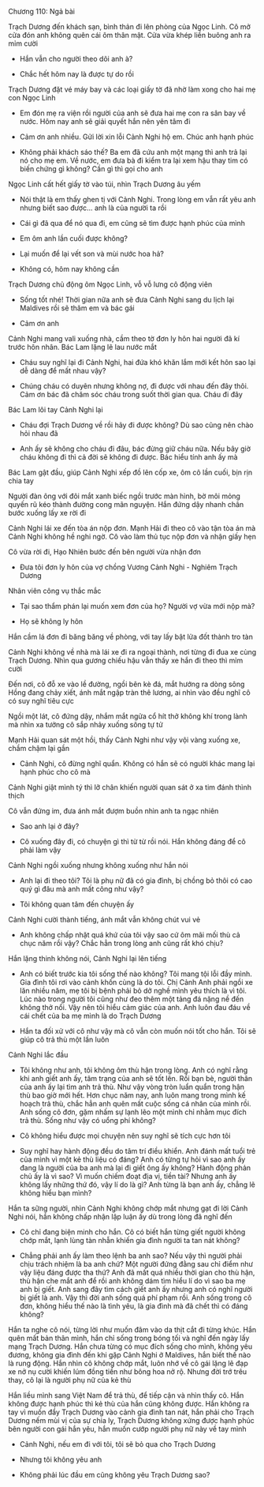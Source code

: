 




Chương 110: Ngả bài

Trạch Dương đến khách sạn, bình thản đi lên phòng của Ngọc Linh. Cô mở cửa đón anh không quên cái ôm thân mật. Cửa vừa khép liền buông anh ra mỉm cười

- Hắn vẫn cho người theo dõi anh à?

- Chắc hết hôm nay là được tự do rồi

Trạch Dương đặt vé máy bay và các loại giấy tờ đã nhờ làm xong cho hai mẹ con Ngọc Linh

- Em đón mẹ ra viện rồi người của anh sẽ đưa hai mẹ con ra sân bay về nước. Hôm nay anh sẽ giải quyết hắn nên yên tâm đi

- Cảm ơn anh nhiều. Gửi lời xin lỗi Cảnh Nghi hộ em. Chúc anh hạnh phúc

- Không phải khách sáo thế? Ba em đã cứu anh một mạng thì anh trả lại nó cho mẹ em. Về nước, em đưa bà đi kiểm tra lại xem hậu thay tim có biến chứng gì không? Cần gì thì gọi cho anh

Ngọc Linh cất hết giấy tờ vào túi, nhìn Trạch Dương âu yếm

- Nói thật là em thấy ghen tị với Cảnh Nghi. Trong lòng em vẫn rất yêu anh nhưng biết sao được... anh là của người ta rồi

- Cái gì đã qua để nó qua đi, em cũng sẽ tìm được hạnh phúc của mình

- Em ôm anh lần cuối được không?

- Lại muốn để lại vết son và mùi nước hoa hả?

- Không có, hôm nay không cần

Trạch Dương chủ động ôm Ngọc Linh, vỗ vỗ lưng cô động viên

- Sống tốt nhé! Thời gian nữa anh sẽ đưa Cảnh Nghi sang du lịch lại Maldives rồi sẽ thăm em và bác gái

- Cảm ơn anh



Cảnh Nghi mang vali xuống nhà, cầm theo tờ đơn ly hôn hai người đã kí trước hôn nhân. Bác Lam lặng lẽ lau nước mắt

- Cháu suy nghĩ lại đi Cảnh Nghi, hai đứa khó khăn lắm mới kết hôn sao lại dễ dàng để mất nhau vậy?

- Chúng cháu có duyên nhưng không nợ, đi được với nhau đến đây thôi. Cảm ơn bác đã chăm sóc cháu trong suốt thời gian qua. Cháu đi đây

Bác Lam lôi tay Cảnh Nghi lại

- Cháu đợi Trạch Dương về rồi hãy đi được không? Dù sao cũng nên chào hỏi nhau đã

- Anh ấy sẽ không cho cháu đi đâu, bác đừng giữ cháu nữa. Nếu bây giờ cháu không đi thì cả đời sẽ không đi được. Bác hiểu tính anh ấy mà

Bác Lam gật đầu, giúp Cảnh Nghi xếp đồ lên cốp xe, ôm cô lần cuối, bịn rịn chia tay

Người đàn ông với đôi mắt xanh biếc ngồi trước màn hình, bờ môi mỏng quyến rũ kéo thành đường cong mãn nguyện. Hắn đứng dậy nhanh chân bước xuống lấy xe rời đi

Cảnh Nghi lái xe đến tòa án nộp đơn. Mạnh Hải đi theo cô vào tận tòa án mà Cảnh Nghi không hề nghi ngờ. Cô vào làm thủ tục nộp đơn và nhận giấy hẹn

Cô vừa rời đi, Hạo Nhiên bước đến bên người vừa nhận đơn

- Đưa tôi đơn ly hôn của vợ chồng Vương Cảnh Nghi - Nghiêm Trạch Dương

Nhân viên công vụ thắc mắc

- Tại sao thẩm phán lại muốn xem đơn của họ? Người vợ vừa mới nộp mà?

- Họ sẽ không ly hôn

Hắn cầm lá đơn đi băng băng về phòng, với tay lấy bật lửa đốt thành tro tàn

Cảnh Nghi không về nhà mà lái xe đi ra ngoại thành, nơi từng đi đua xe cùng Trạch Dương. Nhìn qua gương chiếu hậu vẫn thấy xe hắn đi theo thì mỉm cười

Đến nơi, cô đỗ xe vào lề đường, ngồi bên kè đá, mắt hướng ra dòng sông Hồng đang chảy xiết, ánh mắt ngập tràn thê lương, ai nhìn vào đều nghĩ cô có suy nghĩ tiêu cực

Ngồi một lát, cô đứng dậy, nhắm mắt ngửa cổ hít thở không khí trong lành mà nhìn xa tưởng cô sắp nhảy xuống sông tự tử

Mạnh Hải quan sát một hồi, thấy Cảnh Nghi như vậy vội vàng xuống xe, chầm chậm lại gần

- Cảnh Nghi, cô đừng nghĩ quẩn. Không có hắn sẽ có người khác mang lại hạnh phúc cho cô mà

Cảnh Nghi giật mình tý thì lỡ chân khiến người quan sát ở xa tim đánh thình thịch

Cô vẫn đứng im, đưa ánh mắt đượm buồn nhìn anh ta ngạc nhiên

- Sao anh lại ở đây?

- Cô xuống đây đi, có chuyện gì thì từ từ rồi nói. Hắn không đáng để cô phải làm vậy

Cảnh Nghi ngồi xuống nhưng không xuống như hắn nói

- Anh lại đi theo tôi? Tôi là phụ nữ đã có gia đình, bị chồng bỏ thôi có cao quý gì đâu mà anh mất công như vậy?

- Tôi không quan tâm đến chuyện ấy

Cảnh Nghi cười thành tiếng, ánh mắt vẫn không chút vui vẻ

- Anh không chấp nhặt quá khứ của tôi vậy sao cứ ôm mãi mối thù cả chục năm rồi vậy? Chắc hẳn trong lòng anh cũng rất khó chịu?

Hắn lặng thinh không nói, Cảnh Nghi lại lên tiếng

- Anh có biết trước kia tôi sống thế nào không? Tôi mang tội lỗi đầy mình. Gia đình tôi rơi vào cảnh khốn cùng là do tôi. Chị Cảnh Anh phải ngồi xe lăn nhiều năm, mẹ tôi bị bệnh phải bỏ dở nghề mình yêu thích là vì tôi. Lúc nào trong người tôi cũng như đeo thêm một tảng đá nặng nề đến không thở nổi. Vậy nên tôi hiểu cảm giác của anh. Anh luôn đau đáu về cái chết của ba mẹ mình là do Trạch Dương

- Hắn ta đối xử với cô như vậy mà cô vẫn còn muốn nói tốt cho hắn. Tôi sẽ giúp cô trả thù một lần luôn

Cảnh Nghi lắc đầu

- Tôi không như anh, tôi không ôm thù hận trong lòng. Anh có nghĩ rằng khi anh giết anh ấy, tâm trạng của anh sẽ tốt lên. Rồi bạn bè, người thân của anh ấy lại tìm anh trả thù. Như vậy vòng tròn luẩn quẩn trong hận thù bao giờ mới hết. Hơn chục năm nay, anh luôn mang trong mình kế hoạch trả thù, chắc hẳn anh quên mất cuộc sống cá nhân của mình rồi. Anh sống cô đơn, gặm nhấm sự lạnh lẽo một mình chỉ nhằm mục đích trả thù. Sống như vậy có uổng phí không?

- Cô không hiểu được mọi chuyện nên suy nghĩ sẽ tích cực hơn tôi

- Suy nghĩ hay hành động đều do tâm trí điều khiển. Anh đánh mất tuổi trẻ của mình vì một kẻ thù liệu có đáng? Anh có từng tự hỏi vì sao anh ấy đang là người của ba anh mà lại đi giết ông ấy không? Hành động phản chủ ấy là vì sao? Vì muốn chiếm đoạt địa vị, tiền tài? Nhưng anh ấy không lấy những thứ đó, vậy lí do là gì? Anh từng là bạn anh ấy, chẳng lẽ không hiểu bạn mình?

Hắn ta sững người, nhìn Cảnh Nghi không chớp mắt nhưng gạt đi lời Cảnh Nghi nói, hắn không chấp nhận lập luận ấy dù trong lòng đã nghĩ đến

- Cô chỉ đang biện minh cho hắn. Cô có biết hắn từng giết người không chớp mắt, lạnh lùng tàn nhẫn khiến gia đình người ta tan nát không?

- Chẳng phải anh ấy làm theo lệnh ba anh sao? Nếu vậy thì người phải chịu trách nhiệm là ba anh chứ? Một người đứng đằng sau chỉ điểm như vậy liệu đáng được tha thứ? Anh đã mất quá nhiều thời gian cho thù hận, thù hận che mắt anh để rồi anh không dám tìm hiểu lí do vì sao ba mẹ anh bị giết. Anh sang đây tìm cách giết anh ấy nhưng anh có nghĩ người bị giết là anh. Vậy thì đời anh sống quá phí phạm rồi. Anh sống trong cô đơn, không hiểu thế nào là tình yêu, là gia đình mà đã chết thì có đáng không?

Hắn ta nghe cô nói, từng lời như muốn đâm vào da thịt cắt đi từng khúc. Hắn quên mất bản thân mình, hắn chỉ sống trong bóng tối và nghĩ đến ngày lấy mạng Trạch Dương. Hắn chưa từng có mục đích sống cho mình, không yêu đương, không gia đình đến khi gặp Cảnh Nghi ở Maldives, hắn biết thế nào là rung động. Hắn nhìn cô không chớp mắt, luôn nhớ về cô gái lặng lẽ đạp xe nở nụ cười khiến lúm đồng tiền như bông hoa nở rộ. Nhưng đời trớ trêu thay, cô lại là người phụ nữ của kẻ thù

Hắn liều mình sang Việt Nam để trả thù, để tiếp cận và nhìn thấy cô. Hắn không được hạnh phúc thì kẻ thù của hắn cũng không được. Hắn không ra tay vì muốn đẩy Trạch Dương vào cảnh gia đình tan nát, hắn phải cho Trạch Dương nếm mùi vị của sự chia ly, Trạch Dương không xứng được hạnh phúc bên người con gái hắn yêu, hắn muốn cướp người phụ nữ này về tay mình

- Cảnh Nghi, nếu em đi với tôi, tôi sẽ bỏ qua cho Trạch Dương

- Nhưng tôi không yêu anh

- Không phải lúc đầu em cũng không yêu Trạch Dương sao?




